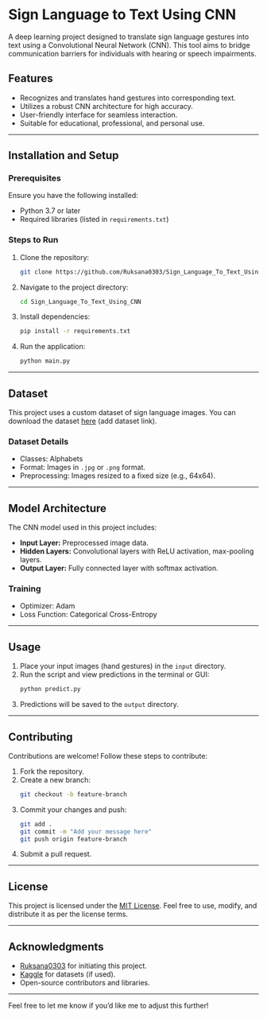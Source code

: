 # Sign Language to Text Using CNN

A deep learning project designed to translate sign language gestures into text using a Convolutional Neural Network (CNN). This tool aims to bridge communication barriers for individuals with hearing or speech impairments.

## Features
- Recognizes and translates hand gestures into corresponding text.
- Utilizes a robust CNN architecture for high accuracy.
- User-friendly interface for seamless interaction.
- Suitable for educational, professional, and personal use.

---

## Installation and Setup

### Prerequisites
Ensure you have the following installed:
- Python 3.7 or later
- Required libraries (listed in `requirements.txt`)

### Steps to Run
1. Clone the repository:
   ```bash
   git clone https://github.com/Ruksana0303/Sign_Language_To_Text_Using_CNN.git
   ```
2. Navigate to the project directory:
   ```bash
   cd Sign_Language_To_Text_Using_CNN
   ```
3. Install dependencies:
   ```bash
   pip install -r requirements.txt
   ```
4. Run the application:
   ```bash
   python main.py
   ```

---

## Dataset
This project uses a custom dataset of sign language images. You can download the dataset [here](#) (add dataset link).

### Dataset Details
- Classes: Alphabets
- Format: Images in `.jpg` or `.png` format.
- Preprocessing: Images resized to a fixed size (e.g., 64x64).

---

## Model Architecture
The CNN model used in this project includes:
- **Input Layer:** Preprocessed image data.
- **Hidden Layers:** Convolutional layers with ReLU activation, max-pooling layers.
- **Output Layer:** Fully connected layer with softmax activation.

### Training
- Optimizer: Adam
- Loss Function: Categorical Cross-Entropy


---

## Usage
1. Place your input images (hand gestures) in the `input` directory.
2. Run the script and view predictions in the terminal or GUI:
   ```bash
   python predict.py
   ```
3. Predictions will be saved to the `output` directory.

---

## Contributing
Contributions are welcome! Follow these steps to contribute:
1. Fork the repository.
2. Create a new branch:
   ```bash
   git checkout -b feature-branch
   ```
3. Commit your changes and push:
   ```bash
   git add .
   git commit -m "Add your message here"
   git push origin feature-branch
   ```
4. Submit a pull request.

---

## License
This project is licensed under the [MIT License](LICENSE). Feel free to use, modify, and distribute it as per the license terms.

---

## Acknowledgments
- [Ruksana0303](https://github.com/Ruksana0303) for initiating this project.
- [Kaggle](https://www.kaggle.com) for datasets (if used).
- Open-source contributors and libraries.

---

Feel free to let me know if you’d like me to adjust this further!